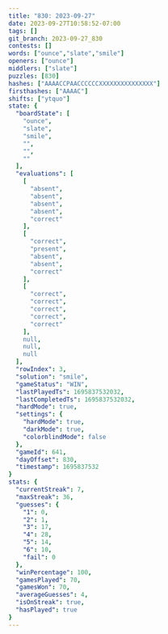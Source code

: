```yaml
---
title: "830: 2023-09-27"
date: 2023-09-27T10:58:52-07:00
tags: []
git_branch: 2023-09-27_830
contests: []
words: ["ounce","slate","smile"]
openers: ["ounce"]
middlers: ["slate"]
puzzles: [830]
hashes: ["AAAACCPAACCCCCCXXXXXXXXXXXXXXX"]
firsthashes: ["AAAAC"]
shifts: ["ytquo"]
state: {
  "boardState": [
    "ounce",
    "slate",
    "smile",
    "",
    "",
    ""
  ],
  "evaluations": [
    [
      "absent",
      "absent",
      "absent",
      "absent",
      "correct"
    ],
    [
      "correct",
      "present",
      "absent",
      "absent",
      "correct"
    ],
    [
      "correct",
      "correct",
      "correct",
      "correct",
      "correct"
    ],
    null,
    null,
    null
  ],
  "rowIndex": 3,
  "solution": "smile",
  "gameStatus": "WIN",
  "lastPlayedTs": 1695837532032,
  "lastCompletedTs": 1695837532032,
  "hardMode": true,
  "settings": {
    "hardMode": true,
    "darkMode": true,
    "colorblindMode": false
  },
  "gameId": 641,
  "dayOffset": 830,
  "timestamp": 1695837532
}
stats: {
  "currentStreak": 7,
  "maxStreak": 36,
  "guesses": {
    "1": 0,
    "2": 1,
    "3": 17,
    "4": 28,
    "5": 14,
    "6": 10,
    "fail": 0
  },
  "winPercentage": 100,
  "gamesPlayed": 70,
  "gamesWon": 70,
  "averageGuesses": 4,
  "isOnStreak": true,
  "hasPlayed": true
}
---
```

<!-- more -->
